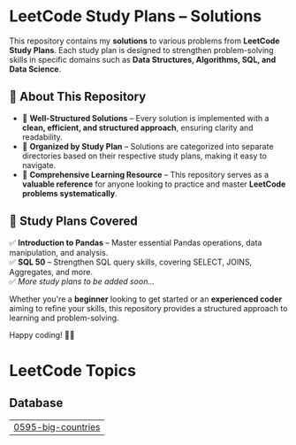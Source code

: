 # **LeetCode Study Plans – Solutions**  

This repository contains my **solutions** to various problems from **LeetCode Study Plans**. Each study plan is designed to strengthen problem-solving skills in specific domains such as **Data Structures, Algorithms, SQL, and Data Science**.  

## **🚀 About This Repository**  
- 📌 **Well-Structured Solutions** – Every solution is implemented with a **clean, efficient, and structured approach**, ensuring clarity and readability.  
- 📌 **Organized by Study Plan** – Solutions are categorized into separate directories based on their respective study plans, making it easy to navigate.  
- 📌 **Comprehensive Learning Resource** – This repository serves as a **valuable reference** for anyone looking to practice and master **LeetCode problems systematically**.  

## **📂 Study Plans Covered**  
✅ **Introduction to Pandas** – Master essential Pandas operations, data manipulation, and analysis.  
✅ **SQL 50** – Strengthen SQL query skills, covering SELECT, JOINS, Aggregates, and more.  
✅ *More study plans to be added soon...*  

Whether you're a **beginner** looking to get started or an **experienced coder** aiming to refine your skills, this repository provides a structured approach to learning and problem-solving.  

Happy coding! 🚀✨  

<!---LeetCode Topics Start-->
# LeetCode Topics
## Database
|  |
| ------- |
| [0595-big-countries](https://github.com/Muhammad-Ilyas-Ibrahim/LeetCode-StudyPlans-Solutions/tree/master/0595-big-countries) |
<!---LeetCode Topics End-->